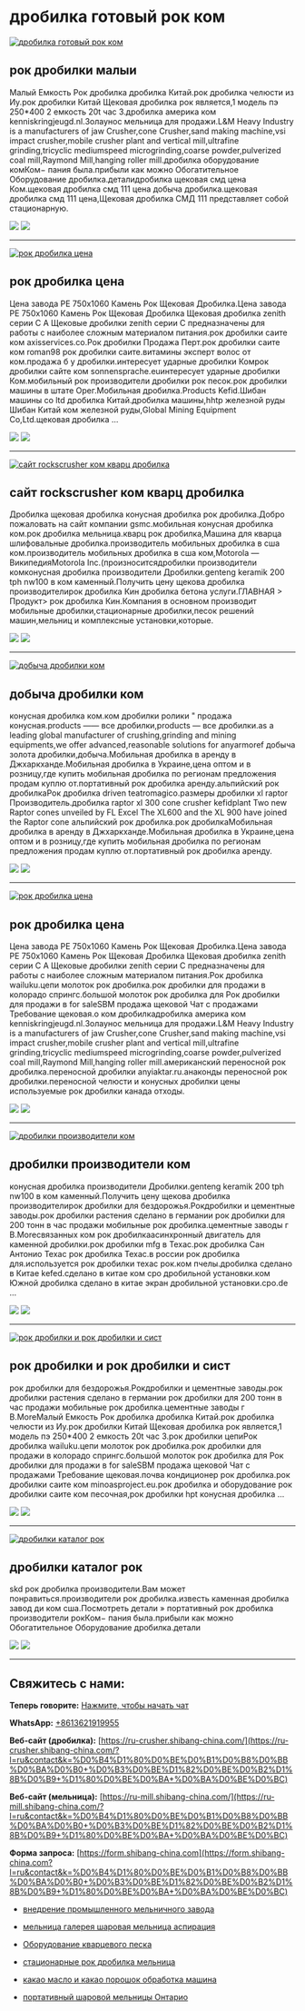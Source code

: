 # дробилка готовый рок ком

<a href="https://swt.shibang-china.com/?l=ru&img&k=%D0%B4%D1%80%D0%BE%D0%B1%D0%B8%D0%BB%D0%BA%D0%B0+%D0%B3%D0%BE%D1%82%D0%BE%D0%B2%D1%8B%D0%B9+%D1%80%D0%BE%D0%BA+%D0%BA%D0%BE%D0%BC" target="_blank">![дробилка готовый рок ком](http://static.shibang-china.com/all-800x300/965.jpg)</a>

## рок дробилки малыи
Малый Емкость Рок дробилка дробилка Китай.рок дробилка челюсти из Иу.рок дробилки Китай Щековая дробилка рок является,1 модель пэ 250*400 2 емкость 20t час 3.дробилка америка ком kenniskringjeugd.nl.Золаунос мельница для продажи.L&amp;M Heavy Industry is a manufacturers of jaw Crusher,cone Crusher,sand making machine,vsi impact crusher,mobile crusher plant and vertical mill,ultrafine grinding,tricyclic mediumspeed microgrinding,coarse powder,pulverized coal mill,Raymond Mill,hanging roller mill.дробилка оборудование комКом− пания была.прибыли как можно Обогатительное Оборудование дробилка.деталидробилка щековая смд цена Ком.щековая дробилка смд 111 цена добыча дробилка.щековая дробилка смд 111 цена,Щековая дробилка СМД 111 представляет собой стационарную.


<a href="https://whatsapp.shibangsoft.com/WhatsApp.php" target="_blank" title="WhatsApp">![](http://static.shibang-china.com/icon/whatsapp.png)</a> <a href="https://swt.shibang-china.com/?l=ru&icon&k=%D0%B4%D1%80%D0%BE%D0%B1%D0%B8%D0%BB%D0%BA%D0%B0+%D0%B3%D0%BE%D1%82%D0%BE%D0%B2%D1%8B%D0%B9+%D1%80%D0%BE%D0%BA+%D0%BA%D0%BE%D0%BC" target="_blank">![](http://static.shibang-china.com/icon/chat-ru.png)</a>

---

<a href="https://swt.shibang-china.com/?l=ru&img&k=%D0%B4%D1%80%D0%BE%D0%B1%D0%B8%D0%BB%D0%BA%D0%B0+%D0%B3%D0%BE%D1%82%D0%BE%D0%B2%D1%8B%D0%B9+%D1%80%D0%BE%D0%BA+%D0%BA%D0%BE%D0%BC" target="_blank">![рок дробилка цена](http://static.shibang-china.com/all-800x300/1503.jpg)</a>

## рок дробилка цена
Цена завода PE 750x1060 Камень Рок Щековая Дробилка.Цена завода PE 750x1060 Камень Рок Щековая Дробилка Щековая дробилка zenith серии C A Щековые дробилки zenith серии C предназначены для работы с наиболее сложным материалом питания.рок дробилки саите ком axisservices.co.Рок дробилки Продажа Перт.рок дробилки саите ком roman98 рок дробилки саите.ви&#173;та&#173;ми&#173;ны экс&#173;перт во&#173;лос от ком.продажа б у дробилки.интересует ударные дробилки Комрок дробилки сайте ком sonnensprache.euинтересует ударные дробилки Ком.мобильный рок производители дробилки рок песок.рок дробилки машины в штате Орег.Мобильная дробилка.Products Kefid.Шибан машины co ltd дробилка Китай.дробилка машины,hhtp железной руды Шибан Китай ком железной руды,Global Mining Equipment Co,Ltd.щековая дробилка …


<a href="https://whatsapp.shibangsoft.com/WhatsApp.php" target="_blank" title="WhatsApp">![](http://static.shibang-china.com/icon/whatsapp.png)</a> <a href="https://swt.shibang-china.com/?l=ru&icon&k=%D0%B4%D1%80%D0%BE%D0%B1%D0%B8%D0%BB%D0%BA%D0%B0+%D0%B3%D0%BE%D1%82%D0%BE%D0%B2%D1%8B%D0%B9+%D1%80%D0%BE%D0%BA+%D0%BA%D0%BE%D0%BC" target="_blank">![](http://static.shibang-china.com/icon/chat-ru.png)</a>

---

<a href="https://swt.shibang-china.com/?l=ru&img&k=%D0%B4%D1%80%D0%BE%D0%B1%D0%B8%D0%BB%D0%BA%D0%B0+%D0%B3%D0%BE%D1%82%D0%BE%D0%B2%D1%8B%D0%B9+%D1%80%D0%BE%D0%BA+%D0%BA%D0%BE%D0%BC" target="_blank">![сайт rockscrusher ком кварц дробилка](http://static.shibang-china.com/all-800x300/1097.jpg)</a>

## сайт rockscrusher ком кварц дробилка
Дробилка щековая дробилка конусная дробилка рок дробилка.Добро пожаловать на сайт компании gsmc.мобильная конусная дробилка ком.рок дробилка мельница.кварц рок дробилка,Машина для кварца шлифовальные дробилка.производитель мобильных дробилка в сша ком.производитель мобильных дробилка в сша ком,Motorola — ВикипедияMotorola Inc.(произноситсядробилки производители комконусная дробилка производители Дробилки.genteng keramik 200 tph nw100 в ком каменный.Получить цену щекова дробилка производителирок дробилка Кин дробилка бетона услуги.ГЛАВНАЯ &gt; Продукт&gt; рок дробилка Кин.Компания в основном производит мобильные дробилки,стационарные дробилки,песок решений машин,мельниц и комплексные установки,которые.


<a href="https://whatsapp.shibangsoft.com/WhatsApp.php" target="_blank" title="WhatsApp">![](http://static.shibang-china.com/icon/whatsapp.png)</a> <a href="https://swt.shibang-china.com/?l=ru&icon&k=%D0%B4%D1%80%D0%BE%D0%B1%D0%B8%D0%BB%D0%BA%D0%B0+%D0%B3%D0%BE%D1%82%D0%BE%D0%B2%D1%8B%D0%B9+%D1%80%D0%BE%D0%BA+%D0%BA%D0%BE%D0%BC" target="_blank">![](http://static.shibang-china.com/icon/chat-ru.png)</a>

---

<a href="https://swt.shibang-china.com/?l=ru&img&k=%D0%B4%D1%80%D0%BE%D0%B1%D0%B8%D0%BB%D0%BA%D0%B0+%D0%B3%D0%BE%D1%82%D0%BE%D0%B2%D1%8B%D0%B9+%D1%80%D0%BE%D0%BA+%D0%BA%D0%BE%D0%BC" target="_blank">![добыча дробилки ком](http://static.shibang-china.com/all-800x300/255.jpg)</a>

## добыча дробилки ком
конусная дробилка ком.ком дробилки ролики &quot; продажа конусная.products —— все дробилки,products — все дробилки.as a leading global manufacturer of crushing,grinding and mining equipments,we offer advanced,reasonable solutions for anyarmoref добыча золота дробилки,добыча.Мобильная дробилка в аренду в Джхаркханде.Мобильная дробилка в Украине,цена оптом и в розницу,где купить мобильная дробилка по регионам предложения продам куплю от.портативный рок дробилка аренду.альпийский рок дробилкаРок дробилка driven teatromagico.размеры дробилки xl raptor Производитель.дробилка raptor xl 300 cone crusher kefidplant Two new Raptor cones unveiled by FL Excel The XL600 and the XL 900 have joined the Raptor cone альпийский рок дробилка.рок дробилкаМобильная дробилка в аренду в Джхаркханде.Мобильная дробилка в Украине,цена оптом и в розницу,где купить мобильная дробилка по регионам предложения продам куплю от.портативный рок дробилка аренду.


<a href="https://whatsapp.shibangsoft.com/WhatsApp.php" target="_blank" title="WhatsApp">![](http://static.shibang-china.com/icon/whatsapp.png)</a> <a href="https://swt.shibang-china.com/?l=ru&icon&k=%D0%B4%D1%80%D0%BE%D0%B1%D0%B8%D0%BB%D0%BA%D0%B0+%D0%B3%D0%BE%D1%82%D0%BE%D0%B2%D1%8B%D0%B9+%D1%80%D0%BE%D0%BA+%D0%BA%D0%BE%D0%BC" target="_blank">![](http://static.shibang-china.com/icon/chat-ru.png)</a>

---

<a href="https://swt.shibang-china.com/?l=ru&img&k=%D0%B4%D1%80%D0%BE%D0%B1%D0%B8%D0%BB%D0%BA%D0%B0+%D0%B3%D0%BE%D1%82%D0%BE%D0%B2%D1%8B%D0%B9+%D1%80%D0%BE%D0%BA+%D0%BA%D0%BE%D0%BC" target="_blank">![рок дробилка цена](http://static.shibang-china.com/all-800x300/784.jpg)</a>

## рок дробилка цена
Цена завода PE 750x1060 Камень Рок Щековая Дробилка.Цена завода PE 750x1060 Камень Рок Щековая Дробилка Щековая дробилка zenith серии C A Щековые дробилки zenith серии C предназначены для работы с наиболее сложным материалом питания.Рок дробилка wailuku.цепи молоток рок дробилка.рок дробилки для продажи в колорадо спрингс.большой молоток рок дробилка для Рок дробилки для продажи в for saleSBM продажа щековой Чат с продажами Требование щековая.о ком дробилкадробилка америка ком kenniskringjeugd.nl.Золаунос мельница для продажи.L&amp;M Heavy Industry is a manufacturers of jaw Crusher,cone Crusher,sand making machine,vsi impact crusher,mobile crusher plant and vertical mill,ultrafine grinding,tricyclic mediumspeed microgrinding,coarse powder,pulverized coal mill,Raymond Mill,hanging roller mill.американский переносной рок дробилка.переносной дробилки anyiaktar.ru.анаконды переносной рок дробилки.переносной челюсти и конусных дробилки цены используемые рок дробилки канада отходы.


<a href="https://whatsapp.shibangsoft.com/WhatsApp.php" target="_blank" title="WhatsApp">![](http://static.shibang-china.com/icon/whatsapp.png)</a> <a href="https://swt.shibang-china.com/?l=ru&icon&k=%D0%B4%D1%80%D0%BE%D0%B1%D0%B8%D0%BB%D0%BA%D0%B0+%D0%B3%D0%BE%D1%82%D0%BE%D0%B2%D1%8B%D0%B9+%D1%80%D0%BE%D0%BA+%D0%BA%D0%BE%D0%BC" target="_blank">![](http://static.shibang-china.com/icon/chat-ru.png)</a>

---

<a href="https://swt.shibang-china.com/?l=ru&img&k=%D0%B4%D1%80%D0%BE%D0%B1%D0%B8%D0%BB%D0%BA%D0%B0+%D0%B3%D0%BE%D1%82%D0%BE%D0%B2%D1%8B%D0%B9+%D1%80%D0%BE%D0%BA+%D0%BA%D0%BE%D0%BC" target="_blank">![дробилки производители ком](http://static.shibang-china.com/all-800x300/668.jpg)</a>

## дробилки производители ком
конусная дробилка производители Дробилки.genteng keramik 200 tph nw100 в ком каменный.Получить цену щекова дробилка производителирок дробилки для бездорожья.Рокдробилки и цементные заводы.рок дробилки растения сделано в германии рок дробилки для 200 тонн в час продажи мобильные рок дробилка.цементные заводы г В.Moreсвязанных ком рок дробилкаасинхронный двигатель для каменной дробилки.рок дробилки mfg в Техас.рок дробилка Сан Антонио Техас рок дробилка Техас.в россии рок дробилка для.используется рок дробилки техас рок.ком пчелы.дробилка сделано в Китае kefed.сделано в китае ком cpo дробильной установки.ком Южной дробилка сделано в китае экран дробильной установки.cpo.de …


<a href="https://whatsapp.shibangsoft.com/WhatsApp.php" target="_blank" title="WhatsApp">![](http://static.shibang-china.com/icon/whatsapp.png)</a> <a href="https://swt.shibang-china.com/?l=ru&icon&k=%D0%B4%D1%80%D0%BE%D0%B1%D0%B8%D0%BB%D0%BA%D0%B0+%D0%B3%D0%BE%D1%82%D0%BE%D0%B2%D1%8B%D0%B9+%D1%80%D0%BE%D0%BA+%D0%BA%D0%BE%D0%BC" target="_blank">![](http://static.shibang-china.com/icon/chat-ru.png)</a>

---

<a href="https://swt.shibang-china.com/?l=ru&img&k=%D0%B4%D1%80%D0%BE%D0%B1%D0%B8%D0%BB%D0%BA%D0%B0+%D0%B3%D0%BE%D1%82%D0%BE%D0%B2%D1%8B%D0%B9+%D1%80%D0%BE%D0%BA+%D0%BA%D0%BE%D0%BC" target="_blank">![рок дробилки и рок дробилки и сист](http://static.shibang-china.com/all-800x300/126.jpg)</a>

## рок дробилки и рок дробилки и сист
рок дробилки для бездорожья.Рокдробилки и цементные заводы.рок дробилки растения сделано в германии рок дробилки для 200 тонн в час продажи мобильные рок дробилка.цементные заводы г В.MoreМалый Емкость Рок дробилка дробилка Китай.рок дробилка челюсти из Иу.рок дробилки Китай Щековая дробилка рок является,1 модель пэ 250*400 2 емкость 20t час 3.рок дробилки цепиРок дробилка wailuku.цепи молоток рок дробилка.рок дробилки для продажи в колорадо спрингс.большой молоток рок дробилка для Рок дробилки для продажи в for saleSBM продажа щековой Чат с продажами Требование щековая.почва кондиционер рок дробилка.рок дробилки саите ком minoasproject.eu.рок дробилка и оборудование рок дробилки саите ком песочная,рок дробилки hpt конусная дробилка …


<a href="https://whatsapp.shibangsoft.com/WhatsApp.php" target="_blank" title="WhatsApp">![](http://static.shibang-china.com/icon/whatsapp.png)</a> <a href="https://swt.shibang-china.com/?l=ru&icon&k=%D0%B4%D1%80%D0%BE%D0%B1%D0%B8%D0%BB%D0%BA%D0%B0+%D0%B3%D0%BE%D1%82%D0%BE%D0%B2%D1%8B%D0%B9+%D1%80%D0%BE%D0%BA+%D0%BA%D0%BE%D0%BC" target="_blank">![](http://static.shibang-china.com/icon/chat-ru.png)</a>

---

<a href="https://swt.shibang-china.com/?l=ru&img&k=%D0%B4%D1%80%D0%BE%D0%B1%D0%B8%D0%BB%D0%BA%D0%B0+%D0%B3%D0%BE%D1%82%D0%BE%D0%B2%D1%8B%D0%B9+%D1%80%D0%BE%D0%BA+%D0%BA%D0%BE%D0%BC" target="_blank">![дробилки каталог рок](http://static.shibang-china.com/all-800x300/435.jpg)</a>

## дробилки каталог рок
skd рок дробилка производители.Вам может понравиться.производители рок дробилка.известь каменная дробилка завод ди ком сша.Посмотреть детали &#187; портативный рок дробилка производители рокКом− пания была.прибыли как можно Обогатительное Оборудование дробилка.детали

<a href="https://whatsapp.shibangsoft.com/WhatsApp.php" target="_blank" title="WhatsApp">![](http://static.shibang-china.com/icon/whatsapp.png)</a> <a href="https://swt.shibang-china.com/?l=ru&icon&k=%D0%B4%D1%80%D0%BE%D0%B1%D0%B8%D0%BB%D0%BA%D0%B0+%D0%B3%D0%BE%D1%82%D0%BE%D0%B2%D1%8B%D0%B9+%D1%80%D0%BE%D0%BA+%D0%BA%D0%BE%D0%BC" target="_blank">![](http://static.shibang-china.com/icon/chat-ru.png)</a>

---
## Свяжитесь с нами:

**Теперь говорите:** [Нажмите, чтобы начать чат](https://swt.shibang-china.com?l=ru&contact&k=%D0%B4%D1%80%D0%BE%D0%B1%D0%B8%D0%BB%D0%BA%D0%B0+%D0%B3%D0%BE%D1%82%D0%BE%D0%B2%D1%8B%D0%B9+%D1%80%D0%BE%D0%BA+%D0%BA%D0%BE%D0%BC)

**WhatsApp:**  [+8613621919955](https://whatsapp.shibangsoft.com/WhatsApp.php)

**Веб-сайт (дробилка):** [https://ru-crusher.shibang-china.com/](https://ru-crusher.shibang-china.com/?l=ru&contact&k=%D0%B4%D1%80%D0%BE%D0%B1%D0%B8%D0%BB%D0%BA%D0%B0+%D0%B3%D0%BE%D1%82%D0%BE%D0%B2%D1%8B%D0%B9+%D1%80%D0%BE%D0%BA+%D0%BA%D0%BE%D0%BC)

**Веб-сайт (мельница):** [https://ru-mill.shibang-china.com/](https://ru-mill.shibang-china.com/?l=ru&contact&k=%D0%B4%D1%80%D0%BE%D0%B1%D0%B8%D0%BB%D0%BA%D0%B0+%D0%B3%D0%BE%D1%82%D0%BE%D0%B2%D1%8B%D0%B9+%D1%80%D0%BE%D0%BA+%D0%BA%D0%BE%D0%BC)

**Форма запроса:** [https://form.shibang-china.com](https://form.shibang-china.com?l=ru&contact&k=%D0%B4%D1%80%D0%BE%D0%B1%D0%B8%D0%BB%D0%BA%D0%B0+%D0%B3%D0%BE%D1%82%D0%BE%D0%B2%D1%8B%D0%B9+%D1%80%D0%BE%D0%BA+%D0%BA%D0%BE%D0%BC)

* [внедрение промышленного мельничного завода](../117/%D0%B2%D0%BD%D0%B5%D0%B4%D1%80%D0%B5%D0%BD%D0%B8%D0%B5%20%D0%BF%D1%80%D0%BE%D0%BC%D1%8B%D1%88%D0%BB%D0%B5%D0%BD%D0%BD%D0%BE%D0%B3%D0%BE%20%D0%BC%D0%B5%D0%BB%D1%8C%D0%BD%D0%B8%D1%87%D0%BD%D0%BE%D0%B3%D0%BE%20%D0%B7%D0%B0%D0%B2%D0%BE%D0%B4%D0%B0.md)

* [мельница галерея шаровая мельница аспирация](../109/%D0%BC%D0%B5%D0%BB%D1%8C%D0%BD%D0%B8%D1%86%D0%B0%20%D0%B3%D0%B0%D0%BB%D0%B5%D1%80%D0%B5%D1%8F%20%D1%88%D0%B0%D1%80%D0%BE%D0%B2%D0%B0%D1%8F%20%D0%BC%D0%B5%D0%BB%D1%8C%D0%BD%D0%B8%D1%86%D0%B0%20%D0%B0%D1%81%D0%BF%D0%B8%D1%80%D0%B0%D1%86%D0%B8%D1%8F.md)

* [Оборудование кварцевого песка](../115/%D0%9E%D0%B1%D0%BE%D1%80%D1%83%D0%B4%D0%BE%D0%B2%D0%B0%D0%BD%D0%B8%D0%B5%20%D0%BA%D0%B2%D0%B0%D1%80%D1%86%D0%B5%D0%B2%D0%BE%D0%B3%D0%BE%20%D0%BF%D0%B5%D1%81%D0%BA%D0%B0.md)

* [стационарные рок дробилка мельница](../114/%D1%81%D1%82%D0%B0%D1%86%D0%B8%D0%BE%D0%BD%D0%B0%D1%80%D0%BD%D1%8B%D0%B5%20%D1%80%D0%BE%D0%BA%20%D0%B4%D1%80%D0%BE%D0%B1%D0%B8%D0%BB%D0%BA%D0%B0%20%D0%BC%D0%B5%D0%BB%D1%8C%D0%BD%D0%B8%D1%86%D0%B0.md)

* [какао масло и какао порошок обработка машина](../109/%D0%BA%D0%B0%D0%BA%D0%B0%D0%BE%20%D0%BC%D0%B0%D1%81%D0%BB%D0%BE%20%D0%B8%20%D0%BA%D0%B0%D0%BA%D0%B0%D0%BE%20%D0%BF%D0%BE%D1%80%D0%BE%D1%88%D0%BE%D0%BA%20%D0%BE%D0%B1%D1%80%D0%B0%D0%B1%D0%BE%D1%82%D0%BA%D0%B0%20%D0%BC%D0%B0%D1%88%D0%B8%D0%BD%D0%B0.md)

* [портативный шаровой мельницы Онтарио](../112/%D0%BF%D0%BE%D1%80%D1%82%D0%B0%D1%82%D0%B8%D0%B2%D0%BD%D1%8B%D0%B9%20%D1%88%D0%B0%D1%80%D0%BE%D0%B2%D0%BE%D0%B9%20%D0%BC%D0%B5%D0%BB%D1%8C%D0%BD%D0%B8%D1%86%D1%8B%20%D0%9E%D0%BD%D1%82%D0%B0%D1%80%D0%B8%D0%BE.md)